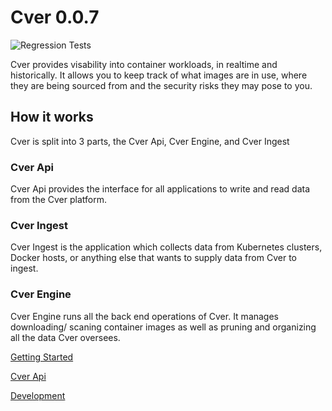# Cver 0.0.7
![Regression Tests](https://github.com/politeauthority/cver/actions/workflows/push-stage.yaml/badge.svg)

Cver provides visability into container workloads, in realtime and historically. It allows you to
keep track of what images are in use, where they are being sourced from and the security risks they 
may pose to you.

## How it works
Cver is split into 3 parts, the Cver Api, Cver Engine, and Cver Ingest

### Cver Api
Cver Api provides the interface for all applications to write and read data from the Cver platform.

### Cver Ingest
Cver Ingest is the application which collects data from Kubernetes clusters, Docker hosts, or
anything else that wants to supply data from Cver to ingest.

### Cver Engine
Cver Engine runs all the back end operations of Cver. It manages downloading/ scaning container
images as well as pruning and organizing all the data Cver oversees.

[Getting Started](docs/getting-started.md)

[Cver Api](docs/cver-api/cver-api.md)

[Development](docs/development.md)

